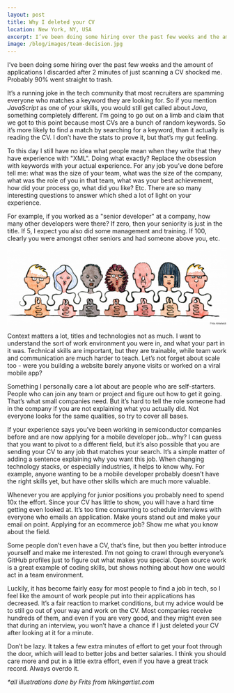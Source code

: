 ```yaml
---
layout: post
title: Why I deleted your CV
location: New York, NY, USA
excerpt: I’ve been doing some hiring over the past few weeks and the amount of applications I discarded after 2 minutes of just scanning a CV shocked me. Probably 90% went straight to trash.
image: /blog/images/team-decision.jpg
---
```


I’ve been doing some hiring over the past few weeks and the amount of applications I discarded after 2 minutes of just scanning a CV shocked me. Probably 90% went straight to trash.

It’s a running joke in the tech community that most recruiters are spamming everyone who matches a keyword they are looking for. So if you mention *JavaScript* as one of your skills, you would still get called about *Java*, something completely different. I’m going to go out on a limb and claim that we got to this point because most CVs are a bunch of random keywords. So it’s more likely to find a match by searching for a keyword, than it actually is reading the CV. I don’t have the stats to prove it, but that’s my gut feeling.

To this day I still have no idea what people mean when they write that they have experience with "XML". Doing what exactly? Replace the obsession with keywords with your actual experience. For any job you’ve done before tell me: what was the size of your team, what was the size of the company, what was the role of you in that team, what was your best achievement, how did your process go, what did you like? Etc. There are so many interesting questions to answer which shed a lot of light on your experience.

For example, if you worked as a "senior developer" at a company, how many other developers were there? If zero, then your seniority is just in the title. If 5, I expect you also did some management and training. If 100, clearly you were amongst other seniors and had someone above you, etc.

<img src="/blog/images/team-decision.jpg" alt="Team decision" class="fill" />

Context matters a lot, titles and technologies not as much. I want to understand the sort of work environment you were in, and what your part in it was. Technical skills are important, but they are trainable, while team work and communication are much harder to teach. Let’s not forget about scale too - were you building a website barely anyone visits or worked on a viral mobile app?

Something I personally care a lot about are people who are self-starters. People who can join any team or project and figure out how to get it going. That’s what small companies need. But it’s hard to tell the role someone had in the company if you are not explaining what you actually did. Not everyone looks for the same qualities, so try to cover all bases.

If your experience says you’ve been working in semiconductor companies before and are now applying for a mobile developer job...why? I can guess that you want to pivot to a different field, but it’s also possible that you are sending your CV to any job that matches your search. It’s a simple matter of adding a sentence explaining why you want this job. When changing technology stacks, or especially industries, it helps to know why. For example, anyone wanting to be a mobile developer probably doesn’t have the right skills yet, but have other skills which are much more valuable.

Whenever you are applying for junior positions you probably need to spend 10x the effort. Since your CV has little to show, you will have a hard time getting even looked at. It’s too time consuming to schedule interviews with everyone who emails an application. Make yours stand out and make your email on point. Applying for an ecommerce job? Show me what you know about the field.

Some people don’t even have a CV, that’s fine, but then you better introduce yourself and make me interested. I’m not going to crawl through everyone’s GitHub profiles just to figure out what makes you special. Open source work is a great example of coding skills, but shows nothing about how one would act in a team environment.

Luckily, it has become fairly easy for most people to find a job in tech, so I feel like the amount of work people put into their applications has decreased. It’s a fair reaction to market conditions, but my advice would be to still go out of your way and work on the CV. Most companies receive hundreds of them, and even if you are very good, and they might even see that during an interview, you won’t have a chance if I just deleted your CV after looking at it for a minute.

Don’t be lazy. It takes a few extra minutes of effort to get your foot through the door, which will lead to better jobs and better salaries. I think you should care more and put in a little extra effort, even if you have a great track record. Always overdo it.

*\*all illustrations done by Frits from hikingartist.com*
